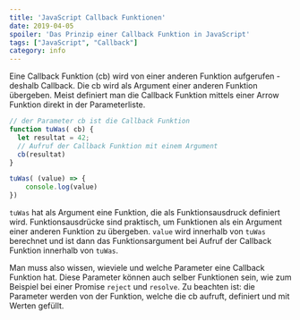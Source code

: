 ```yaml
---
title: 'JavaScript Callback Funktionen'
date: 2019-04-05
spoiler: 'Das Prinzip einer Callback Funktion in JavaScript'
tags: ["JavaScript", "Callback"]
category: info
---
```


Eine Callback Funktion (cb) wird von einer anderen Funktion aufgerufen - deshalb Callback. Die cb wird als Argument einer anderen Funktion übergeben. Meist definiert man die Callback Funktion mittels einer Arrow Funktion direkt in der Parameterliste.

```javascript
// der Parameter cb ist die Callback Funktion
function tuWas( cb) {
  let resultat = 42;
  // Aufruf der Callback Funktion mit einem Argument
  cb(resultat)
}

tuWas( (value) => {
    console.log(value)
})

```

`tuWas` hat als Argument eine Funktion, die als Funktionsausdruck definiert wird.
Funktionsausdrücke sind praktisch, um Funktionen als ein Argument einer anderen Funktion zu übergeben.
`value` wird innerhalb von `tuWas` berechnet und ist dann das Funktionsargument bei 
Aufruf der Callback Funktion innerhalb von `tuWas`. 

Man muss also wissen, wieviele und welche Parameter eine Callback Funktion hat. Diese Parameter können auch selber Funktionen sein, wie zum Beispiel bei einer Promise `reject` und `resolve`. Zu beachten ist: die Parameter werden von der Funktion, welche die cb aufruft, definiert und mit Werten gefüllt. 